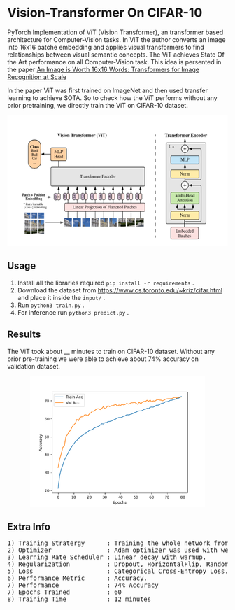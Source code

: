 # Vision-Transformer On CIFAR-10

PyTorch Implementation of ViT (Vision Transformer), an transformer based architecture for Computer-Vision tasks. In ViT the author converts an image into 16x16 patche embedding and applies visual transformers to find relationships between visual semantic concepts. The ViT achieves State Of the Art performance on all Computer-Vision task. This idea is persented in the paper [An Image is Worth 16x16 Words: Transformers for Image Recognition at Scale](https://openreview.net/pdf?id=YicbFdNTTy)

In the paper  ViT was first trained on ImageNet and then used transfer learning to achieve SOTA. So to check how the ViT performs without any prior pretraining, we
directly train the ViT on CIFAR-10 dataset.

<p align="center">
  <img src="https://github.com/ShivamRajSharma/Vision-Transformer/blob/master/ViT.png" height="300"/>
</p>

## Usage

1) Install all the libraries required ```pip install -r requirements``` .
2) Download the dataset from https://www.cs.toronto.edu/~kriz/cifar.html and place it inside the ```input/``` .
3) Run ```python3 train.py``` .
4) For inference run ```python3 predict.py``` .

## Results 

The ViT took about __ minutes to train on CIFAR-10 dataset. Without any prior pre-training we were able to achieve about 74% accuracy on validation dataset.

<p align="center">
  <img src="https://github.com/ShivamRajSharma/Vision-Transformer/blob/master/acc_plot.png" height="300"/>
</p>

## Extra Info
<pre>
1) Training Stratergy      : Training the whole network from scratch.
2) Optimizer               : Adam optimizer was used with weight decay.
3) Learning Rate Scheduler : Linear decay with warmup.
4) Regularization          : Dropout, HorizontalFlip, RandomBrightness, RandomContrast, RGBShift, GaussNoise
5) Loss                    : Categorical Cross-Entropy Loss.
6) Performance Metric      : Accuracy.
7) Performance             : 74% Accuracy
7) Epochs Trained          : 60
8) Training Time           : 12 minutes
</pre>
